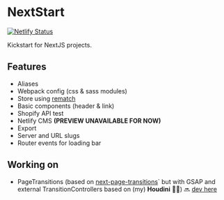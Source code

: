 # NextStart

[![Netlify Status](https://api.netlify.com/api/v1/badges/bed95772-4c9e-4877-adf3-bd566e828c2e/deploy-status)](https://app.netlify.com/sites/nextstart/deploys)

Kickstart for NextJS projects.

## Features

- Aliases
- Webpack config (css & sass modules)
- Store using [rematch](https://github.com/rematch/rematch/)
- Basic components (header & link)
- Shopify API test
- Netlify CMS **(PREVIEW UNAVAILABLE FOR NOW)**
- Export
- Server and URL slugs
- Router events for loading bar

## Working on

- PageTransitions (based on [next-page-transitions](https://github.com/illinois/next-page-transitions)` but with GSAP and external TransitionControllers based on (my) **Houdini** 🧙‍♂️) 🔜 [dev here](https://github.com/bastienrobert/nextstart/tree/features/page-transitions)
